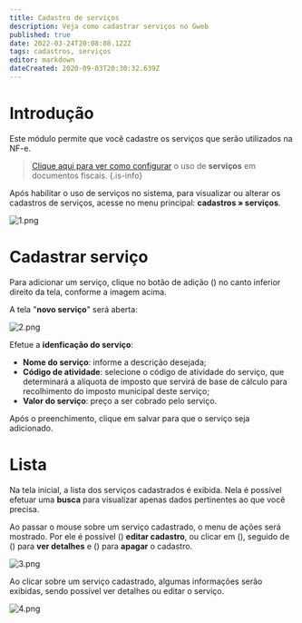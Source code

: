 ```yaml
---
title: Cadastro de serviços
description: Veja como cadastrar serviços no Gweb
published: true
date: 2022-03-24T20:08:08.122Z
tags: cadastros, serviços
editor: markdown
dateCreated: 2020-09-03T20:30:32.639Z
---
```


# Introdução

Este módulo permite que você cadastre os serviços que serão utilizados na NF-e.

> [Clique aqui para ver como configurar](/configurações/geral#serviços) o uso de **serviços** em documentos fiscais.
{.is-info}


Após habilitar o uso de serviços no sistema, para visualizar ou alterar os cadastros de serviços, acesse no menu principal: **cadastros » serviços**.

![1.png](/cadastros/serviços/1.png)

# Cadastrar serviço

Para adicionar um serviço, clique no botão de adição (<em class="mdi mdi-plus"></em>) no canto inferior direito da tela, conforme a imagem acima.

A tela "**novo serviço**" será aberta:

![2.png](/cadastros/serviços/2.png)

Efetue a **idenficação do serviço**:
- **Nome do serviço**: informe a descrição desejada;
- **Código de atividade**: selecione o código de atividade do serviço, que determinará a alíquota de imposto que servirá de base de cálculo para recolhimento do imposto municipal deste serviço;
- **Valor do serviço**: preço a ser cobrado pelo serviço.

Após o preenchimento, clique em <span class="mat-button mdi "> salvar</span>  para que o serviço seja adicionado.

# Lista

Na tela inicial, a lista dos serviços cadastrados é exibida. Nela é possível efetuar uma **busca** para visualizar apenas dados pertinentes ao que você precisa.

Ao passar o mouse sobre um serviço cadastrado, o menu de ações será mostrado. Por ele é possível (<em class="mdi mdi-pencil"></em>) **editar cadastro**, ou clicar em (<em class="mdi mdi-dots-vertical"></em>), seguido de (<em class="mdi mdi-eye"></em>) para **ver detalhes** e (<em class="mdi mdi-delete"></em>) para **apagar** o cadastro.

![3.png](/cadastros/serviços/3.png)

Ao clicar sobre um serviço cadastrado, algumas informações serão exibidas, sendo possível <span class="mat-button mdi "> ver detalhes</span> ou <span class="mat-button mdi "> editar</span> o serviço.

![4.png](/cadastros/serviços/4.png)



